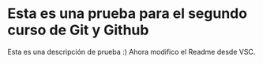 # Esta es una prueba para el segundo curso de Git y Github
Esta es una descripción de prueba :)
Ahora modifico el Readme desde VSC.
